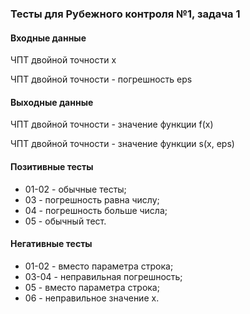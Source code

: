 ### Тесты для Рубежного контроля №1, задача 1

#### Входные данные

ЧПТ двойной точности x

ЧПТ двойной точности - погрешность eps

#### Выходные данные

ЧПТ двойной точности - значение функции f(x)

ЧПТ двойной точности - значение функции s(x, eps)

#### Позитивные тесты

- 01-02 - обычные тесты;
- 03 - погрешность равна числу;
- 04 - погрешность больше числа;
- 05 - обычный тест.

#### Негативные тесты

- 01-02 - вместо параметра строка;
- 03-04 - неправильная погрешность;
- 05 - вместо параметра строка;
- 06 - неправильное значение x.